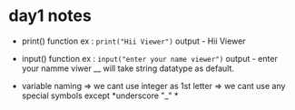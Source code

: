 # day1 notes

- print() function
ex : 
    `print("Hii Viewer")`
    output - Hii Viewer

- input() function 
ex : 
    `input("enter your name viewer")`
    output - enter your namme viwer __
    will take string datatype as default.

- variable naming
    => we cant use integer as 1st letter
    => we cant use any special symbols except *underscore "_" *

